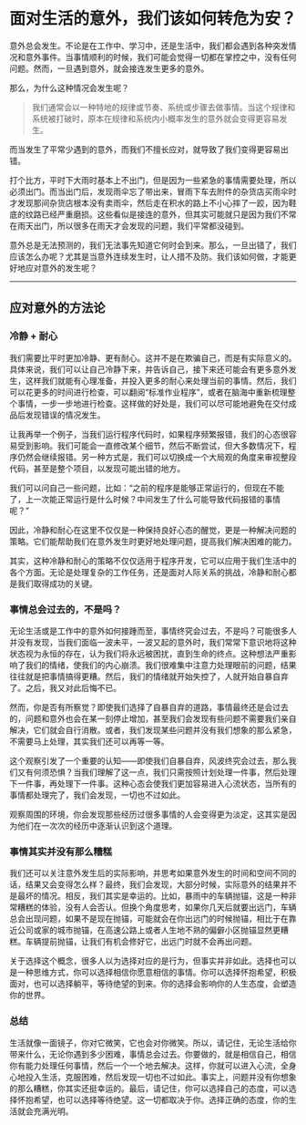 # 面对生活的意外，我们该如何转危为安？

意外总会发生。不论是在工作中、学习中，还是生活中，我们都会遇到各种突发情况和意外事件。当事情顺利的时候，我们可能会觉得一切都在掌控之中，没有任何问题。然而，一旦遇到意外，就会接连发生更多的意外。

那么，为什么这种情况会发生呢？

> 我们通常会以一种特地的规律或节奏、系统或步骤去做事情。当这个规律和系统被打破时，原本在规律和系统内小概率发生的意外就会变得更容易发生。

而当发生了平常少遇到的意外，而我们不擅长应对，就导致了我们变得更容易出错。

打个比方，平时下大雨时基本上不出门，但是因为一些紧急的事情需要处理，所以必须出门。而当出门后，发现雨伞忘了带出来，冒雨下车去附件的杂货店买雨伞时才发现那间杂货店根本没有卖雨伞，然后走在积水的路上不小心摔了一跤，因为鞋底的纹路已经严重磨损。这些看似是接连的意外，但其实可能就只是因为我们不常在雨天出门，所以很多在雨天才会发现的问题，我们平常都没碰到。

意外总是无法预测的，我们无法事先知道它何时会到来。那么，一旦出错了，我们应该怎么办呢？尤其是当意外连续发生时，让人措不及防。我们该如何做，才能更好地应对意外的发生呢？

---

## 应对意外的方法论

### 冷静 + 耐心

我们需要比平时更加冷静、更有耐心。这并不是在欺骗自己，而是有实际意义的。具体来说，我们可以让自己冷静下来，并告诉自己，接下来还可能会有更多意外发生，这样我们就能有心理准备，并投入更多的耐心来处理当前的事情。然后，我们可以花更多的时间进行检查，可以翻阅“标准作业程序”，或者在脑海中重新梳理整个事情，一步一步地进行检查。这样做的好处是，我们可以尽可能地避免在交付成品后发现错误的情况发生。

让我再举一个例子，当我们运行程序代码时，如果程序频繁报错，我们的心态很容易受到影响。我们可能会一直修改某个细节，然后不断尝试，但大多数情况下，程序仍然会继续报错。另一种方式是，我们可以切换成一个大局观的角度来审视整段代码，甚至是整个项目，以发现可能出错的地方。

我们可以问自己一些问题，比如：“之前的程序是能够正常运行的，但现在不能了，上一次能正常运行是什么时候？中间发生了什么可能导致代码报错的事情呢？”

因此，冷静和耐心在这里不仅仅是一种保持良好心态的醒觉，更是一种解决问题的策略。它们能帮助我们在意外发生时更好地处理问题，提高我们解决困难的能力。

其实，这种冷静和耐心的策略不仅仅适用于程序开发，它可以应用于我们生活中的各个方面。无论是处理复杂的工作任务，还是面对人际关系的挑战，冷静和耐心都是我们取得成功的关键。

### 事情总会过去的，不是吗？

无论生活或是工作中的意外如何接踵而至，事情终究会过去，不是吗？可能很多人并没有发现，当我们面临一波未平，一波又起的意外时，我们常常下意识地将这种状态视为永恒的存在，认为我们将永远被困扰，直到生命的终点。这种想法严重影响了我们的情绪，使我们的内心崩溃。我们很难集中注意力处理眼前的问题，结果往往就是把事情搞得更糟。然后，我们的情绪就开始失控了，人就开始自暴自弃了。之后，我又对此后悔不已。

然而，你是否有所察觉？即使我们选择了自暴自弃的道路，事情最终还是会过去的，问题和意外也会在某一刻停止增加，甚至我们会发现有些问题不需要我们亲自解决，它们就会自行消散。或者，我们发现某些问题并没有我们想象的那么紧急，不需要马上处理，其实我们还可以再等一等。

这个观察引发了一个重要的认知——即使我们自暴自弃，风波终究会过去，那么我们又有何须恐惧？当我们理解了这一点，我们只需按照计划处理一件事，然后处理下一件事，再处理下一件事。这种心态会使我们更加容易进入心流状态，当所有的事情都处理完了，我们会发现，一切也不过如此。

观察周围的环境，你会发现那些经历过很多事情的人会变得更为淡定，这其实是因为他们在一次次的经历中逐渐认识到这个道理。

### 事情其实并没有那么糟糕

我们还可以关注意外发生后的实际影响，并思考如果意外发生的时间和空间不同的话，结果又会变得怎么样？最终，我们会发现，大部分时候，实际意外的结果并不是最坏的情况。相反，我们其实是幸运的。比如，暴雨中的车辆抛锚，这是一种非常糟糕的体验，没有人会否认。但换个角度思考，如果你几天后就要出远门，车辆总会出现问题，如果不是现在抛锚，可能就会在你出远门的时候抛锚，相比于在靠近公司或家的城市抛锚，在高速公路上或者人生地不熟的偏僻小区抛锚显然更糟糕。车辆提前抛锚，让我们有机会修好它，出远门时就不会再出问题。

关于选择这个概念，很多人以为选择对应的是行为，但事实并非如此。选择也可以是一种思维方式，你可以选择相信你愿意相信的事情。你可以选择怀抱希望，积极面对，也可以选择躺平，等待绝望的到来。你的选择会影响你的人生态度，会塑造你的世界。

### 总结

生活就像一面镜子，你对它微笑，它也会对你微笑。所以，请记住，无论生活给你带来什么，无论你遇到多少困难，事情总会过去。你要做的，就是相信自己，相信你有能力处理任何事情，然后一个一个地去解决。这样，你就可以进入心流，全身心地投入生活，克服困难，然后发现一切也不过如此。事实上，问题并没有你想象的那么糟糕，你其实还挺幸运的。最后，请记住，你可以选择自己的态度，可以选择怀抱希望，也可以选择等待绝望。这一切都取决于你。选择正确的态度，你的生活就会充满光明。
